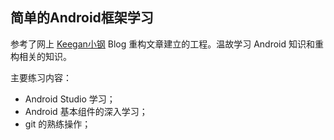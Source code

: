 ## 简单的Android框架学习

参考了网上 [Keegan小钢](http://keeganlee.me/post/android/20150605) Blog 重构文章建立的工程。温故学习 Android 知识和重构相关的知识。

主要练习内容：
- Android Studio 学习；
- Android 基本组件的深入学习；
- git 的熟练操作；